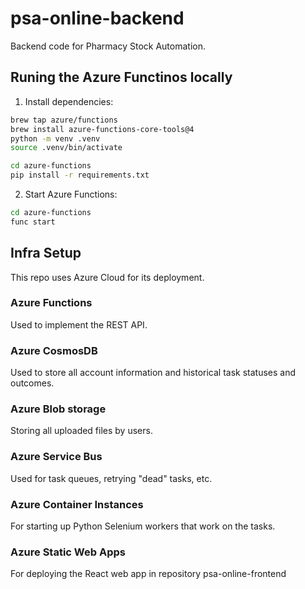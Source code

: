 # psa-online-backend
Backend code for Pharmacy Stock Automation.

## Runing the Azure Functinos locally

1. Install dependencies:
```bash
brew tap azure/functions
brew install azure-functions-core-tools@4
python -m venv .venv
source .venv/bin/activate

cd azure-functions
pip install -r requirements.txt
```
2. Start Azure Functions:
```bash
cd azure-functions
func start
```


## Infra Setup

This repo uses Azure Cloud for its deployment.

### Azure Functions

Used to implement the REST API.

### Azure CosmosDB

Used to store all account information and historical task statuses and outcomes.

### Azure Blob storage

Storing all uploaded files by users.

### Azure Service Bus

Used for task queues, retrying "dead" tasks, etc.

### Azure Container Instances

For starting up Python Selenium workers that work on the tasks.

### Azure Static Web Apps

For deploying the React web app in repository psa-online-frontend


